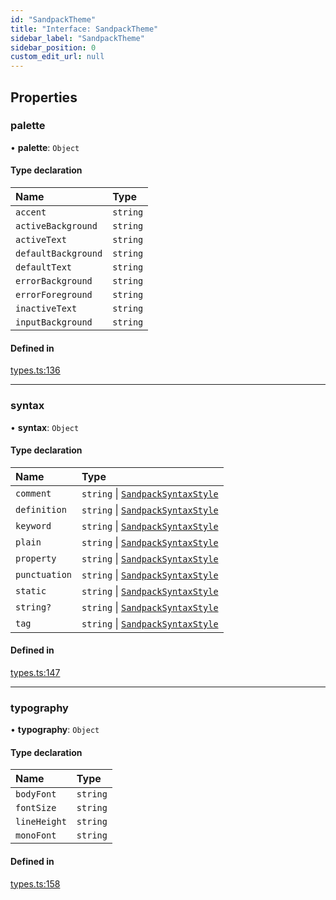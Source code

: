 ```yaml
---
id: "SandpackTheme"
title: "Interface: SandpackTheme"
sidebar_label: "SandpackTheme"
sidebar_position: 0
custom_edit_url: null
---
```


## Properties

### palette

• **palette**: `Object`

#### Type declaration

| Name | Type |
| :------ | :------ |
| `accent` | `string` |
| `activeBackground` | `string` |
| `activeText` | `string` |
| `defaultBackground` | `string` |
| `defaultText` | `string` |
| `errorBackground` | `string` |
| `errorForeground` | `string` |
| `inactiveText` | `string` |
| `inputBackground` | `string` |

#### Defined in

[types.ts:136](https://github.com/codesandbox/sandpack/blob/eca3fa8/sandpack-react/src/types.ts#L136)

___

### syntax

• **syntax**: `Object`

#### Type declaration

| Name | Type |
| :------ | :------ |
| `comment` | `string` \| [`SandpackSyntaxStyle`](SandpackSyntaxStyle) |
| `definition` | `string` \| [`SandpackSyntaxStyle`](SandpackSyntaxStyle) |
| `keyword` | `string` \| [`SandpackSyntaxStyle`](SandpackSyntaxStyle) |
| `plain` | `string` \| [`SandpackSyntaxStyle`](SandpackSyntaxStyle) |
| `property` | `string` \| [`SandpackSyntaxStyle`](SandpackSyntaxStyle) |
| `punctuation` | `string` \| [`SandpackSyntaxStyle`](SandpackSyntaxStyle) |
| `static` | `string` \| [`SandpackSyntaxStyle`](SandpackSyntaxStyle) |
| `string?` | `string` \| [`SandpackSyntaxStyle`](SandpackSyntaxStyle) |
| `tag` | `string` \| [`SandpackSyntaxStyle`](SandpackSyntaxStyle) |

#### Defined in

[types.ts:147](https://github.com/codesandbox/sandpack/blob/eca3fa8/sandpack-react/src/types.ts#L147)

___

### typography

• **typography**: `Object`

#### Type declaration

| Name | Type |
| :------ | :------ |
| `bodyFont` | `string` |
| `fontSize` | `string` |
| `lineHeight` | `string` |
| `monoFont` | `string` |

#### Defined in

[types.ts:158](https://github.com/codesandbox/sandpack/blob/eca3fa8/sandpack-react/src/types.ts#L158)
